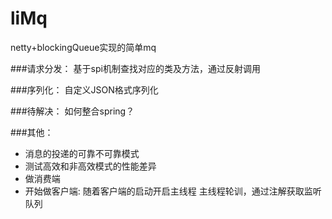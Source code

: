 # liMq
netty+blockingQueue实现的简单mq

###请求分发：
   基于spi机制查找对应的类及方法，通过反射调用
   
###序列化：
   自定义JSON格式序列化

   
###待解决：
   如何整合spring？ 

###其他：
* 消息的投递的可靠不可靠模式
* 测试高效和非高效模式的性能差异
* 做消费端
* 开始做客户端:
   随着客户端的启动开启主线程
   主线程轮训，通过注解获取监听队列
 